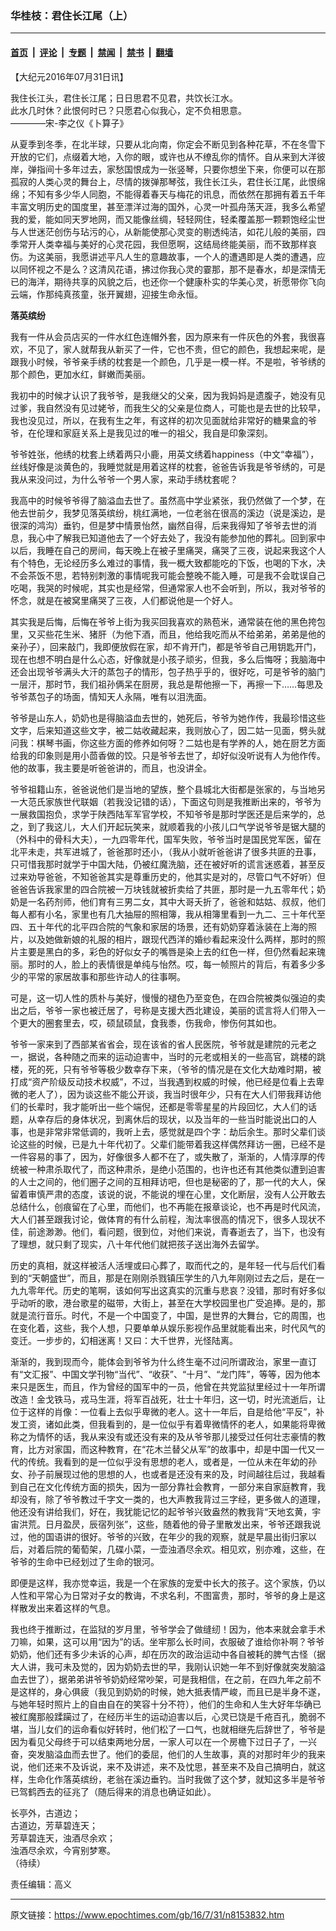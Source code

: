 ### 华桂枝：君住长江尾（上）

---

#### [首页](../../../..?n8153832) &nbsp;|&nbsp; [评论](../../../../../epoch-comment?n8153832) &nbsp;|&nbsp; [专题](../../../../../epoch-special?n8153832) &nbsp;|&nbsp; [禁闻](../../../../../epoch-news?n8153832) &nbsp;|&nbsp; [禁书](../../../../../books?n8153832) &nbsp;|&nbsp; [翻墙](https://github.com/gfw-breaker/nogfw/blob/master/README.md?n8153832)


<div class="post_content" id="artbody" itemprop="articleBody">
 <!-- article content begin -->
 <p>
  【大纪元2016年07月31日讯】
 </p>
 <p>
  我住长江头，君住长江尾；日日思君不见君，共饮长江水。
  <br/>
  此水几时休？此恨何时已？只愿君心似我心，定不负相思意。
  <br/>
  ————宋-李之仪《卜算子》
 </p>
 <p>
  从夏季到冬季，在北半球，只要从北向南，你定会不断见到各种花草，不在冬雪下开放的它们，点缀着大地，入你的眼，或许也从不缭乱你的情怀。自从来到大洋彼岸，弹指间十多年过去，家愁国恨成为一张竖琴，只要你想坐下来，你便可以在那孤寂的人类心灵的舞台上，尽情的拨弹那琴弦，我住长江头，君住长江尾，此恨绵绵；不知有多少华人同胞，不能得着春天与梅花的讯息，而依然在那拥有着五千年丰富文明历史的国度里，甚至漂洋过海的国外，心灵一叶孤舟荡天涯，我多么希望我的爱，能如同天罗地网，而又能像丝绸，轻轻网住，轻柔覆盖那一颗颗饱经尘世与人世迷茫创伤与玷污的心，从新能使那心灵变的剔透纯洁，如花儿般的美丽，四季常开人类幸福与美好的心灵花园，我但愿啊，这结局终能美丽，而不致那样哀伤。为这美丽，我愿讲述平凡人生的意趣故事，一个人的遭遇即是人类的遭遇，应以同怀视之不是么？这清风花语，拂过你我心灵的霎那，那不是春水，却是深情无已的海洋，期待共享的风貌之后，也还你一个健康朴实的华美心灵，祈愿带你飞向云端，作那纯真孩童，张开翼翅，迎接生命永恒。
 </p>
 <p>
  <strong>
   落英缤纷
  </strong>
 </p>
 <p>
  我有一件从会员店买的一件水红色连帽外套，因为原来有一件灰色的外套，我很喜欢，不见了，家人就帮我从新买了一件，它也不贵，但它的颜色，我想起来呢，是跟我小时候，爷爷亲手绣的枕套是一个颜色，几乎是一模一样。不是啦，爷爷绣的那个颜色，更加水红，鲜嫩而美丽。
 </p>
 <p>
  我初中的时候才认识了我爷爷，是我继父的父亲，因为我妈妈是遗腹子，她没有见过爹，我自然没有见过姥爷，而我生父的父亲是位商人，可能也是去世的比较早，我也没见过，所以，在我有生之年，有这样的初次见面就给非常好的糖果盒的爷爷，在伦理和家庭关系上是我见过的唯一的祖父，我自是印象深刻。
 </p>
 <p>
  爷爷姓张，他绣的枕套上绣着两只小鹿，用英文绣着happiness（中文“幸福”），丝线好像是淡黄色的，我睡觉就是用着这样的枕套，爸爸告诉我是爷爷绣的，可是我从来没问过，为什么爷爷一个男人家，来动手绣枕套呢？
 </p>
 <p>
  我高中的时候爷爷得了脑溢血去世了。虽然高中学业紧张，我仍然做了一个梦，在他去世前夕，我梦见落英缤纷，桃红满地，一位老翁在很高的溪边（说是溪边，是很深的鸿沟）垂钓，但是梦中情景怡然，幽然自得，后来我得知了爷爷去世的消息，我心中了解我已知道他去了一个好去处了，我没有能参加他的葬礼。回到家中以后，我睡在自己的房间，每天晚上在被子里痛哭，痛哭了三夜，说起来我这个人有个特色，无论经历多么难过的事情，我一概大致都能吃的下饭，也喝的下水，决不会茶饭不思，若特别刺激的事情呢我可能会整晚不能入睡，可是我不会耽误自己吃喝，我哭的时候呢，其实也是经常，但通常家人也不会听到，所以，我对爷爷的怀念，就是在被窝里痛哭了三夜，人们都说他是一个好人。
 </p>
 <p>
  其实我是后悔，后悔在爷爷上街为我买回我喜欢的熟苞米，通常装在他的黑色挎包里，又买些花生米、猪肝（为他下酒，而且，他给我吃而从不给弟弟，弟弟是他的亲孙子），回来敲门，我即便放假在家，却不肯开门，都是爷爷自己用钥匙开门，现在也想不明白是什么心态，好像就是小孩子顽劣，但我，多么后悔呀；我脑海中还会出现爷爷满头大汗的蒸包子的情形，包子热乎乎的，很好吃，可是爷爷的脑门一层汗，那时节，我们祖孙俩呆在厨房，我总是帮他擦一下，再擦一下……每思及爷爷蒸包子的场面，情知天人永隔，唯有以泪洗面。
 </p>
 <p>
  爷爷是山东人，奶奶也是得脑溢血去世的，她死后，爷爷为她作传，我最珍惜这些文字，后来知道这些文字，被二姑收藏起来，我则放心了，因二姑一见面，劈头就问我：棋琴书画，你这些方面的修养如何呀？二姑也是有学养的人，她在厨艺方面给我的印象则是用小茴香做的饺。只是爷爷去世了，却好似没听说有人为他作传。他的故事，我主要是听爸爸讲的，而且，也没讲全。
 </p>
 <p>
  爷爷祖籍山东，爸爸说他们是当地的望族，整个县城北大街都是张家的，与当地另一大范氏家族世代联姻（若我没记错的话），下面这句则是我推断出来的，爷爷为一展救国抱负，求学于陕西陆军军官学校，不知爷爷是那时学医还是后来学的，总之，到了我这儿，大人们开起玩笑来，就顺着我的小孩儿口气学说爷爷是锯大腿的（外科中的骨科大夫），一九四零年代，国军失败，爷爷当时是国民党军医，留在北平未走，共军进城了，爸爸那时还小，（我从小就听爸爸讲了很多共匪的丑事，只可惜我那时就学于中国大陆，仍被红魔洗脑，还在被好听的谎言迷惑着，甚至反过来劝导爸爸，不知爸爸其实是尊重历史的，他其实是对的，尽管口气不好听）但爸爸告诉我家里的四合院被一万块钱就被折卖给了共匪，那时是一九五零年代；奶奶是一名药剂师，他们育有三男二女，其中大哥夭折了，爸爸和姑姑、叔叔，他们每人都有小名，家里也有几大抽屉的照相簿，我从相簿里看到一九二、三十年代至四、五十年代的北平四合院的气象和家居的场景，还有奶奶穿着泳装在上海的照片，以及她做新娘的礼服的相片，跟现代西洋的婚纱看起来没什么两样，那时的照片主要是黑白的多，彩色的好似女子的嘴唇是染上去的红色一样，但仍然看起来瑰丽。那时的人，脸上的表情很是单纯与怡然。哎，每一帧照片的背后，有着多少多少的平常的家居故事和那些许动人的往事啊。
 </p>
 <p>
  可是，这一切人性的质朴与美好，慢慢的褪色乃至变色，在四合院被类似强迫的卖出之后，爷爷一家也被迁居了，号称是支援大西北建设，美丽的谎言将人们带入一个更大的圈套里去，哎，硕鼠硕鼠，食我黍，伤我命，惨伤何其如也。
 </p>
 <p>
  爷爷一家来到了西部某省省会，现在该省的省人民医院，爷爷就是建院的元老之一，据说，各种随之而来的运动迫害中，当时的元老或相关的一些高官，跳楼的跳楼，死的死，只有爷爷等极少数幸存下来，（爷爷的情况是在文化大劫难时期，被打成“资产阶级反动技术权威”，不过，当我遇到权威的时候，他已经是位看上去卑微的老人了），因为谈这些不能公开谈，我当时很年少，只有在大人们带我拜访他们的长辈时，我才能听出一些个端倪，还都是零零星星的片段回忆，大人们的话题，从幸存后的身体状况，到离休后的现状，以及当年的一些当时能说出口的人事，也是非常非常低调的，我听上去，感觉就是四个字：劫后余生。那时父辈们谈论这些的时候，已是九十年代初了。父辈们能带着我这样偶然拜访一圈，已经不是一件容易的事了，因为，好像很多人都不在了，或失散了，渐渐的，人情淳厚的传统被一种肃杀取代了，而这种肃杀，是绝小范围的，也许也还有其他类似遭到迫害的人士之间的，他们圈子之间的互相拜访吧，但也是秘密的了，那一代的大人，保留着审慎严肃的态度，该说的说，不能说的埋在心里，文化断层，没有人公开敢去总结什么，创痕留在了心里，而他们，也不再能在报章谈论，也不再是时代风流，大人们甚至跟我讨论，做体育的有什么前程，淘汰率很高的情况下，很多人现状不佳，前途渺渺。他们，看问题，很到位，对他们来说，青春逝去了，当下，也没有了理想，就只剩了现实，八十年代他们就把孩子送出海外去留学。
 </p>
 <p>
  历史的真相，就这样被活人活埋或曰心葬了，取而代之的，是年轻一代与后代们看到的“天朝盛世”，而且，那是在刚刚杀戮镇压学生的八九年刚刚过去之后，是在一九九零年代。历史的笔啊，该如何写出这真实的沉重与悲哀？没错，那时有好多似乎动听的歌，港台歌星的磁带，大街上，甚至在大学校园里也广受追捧。是的，那就是流行音乐。时代，不是一个中国变了，中国，是世界的大舞台，它的周围，也在变化着，这些，我个人想，只要单单从娱乐影视作品里就能看出来，时代风气的变迁。一步步的，幻相迷离！又曰：大千世界，光怪陆离。
 </p>
 <p>
  渐渐的，我到现而今，能体会到爷爷为什么终生毫不过问所谓政治，家里一直订有“文汇报”、中国文学刊物“当代”、“收获”、“十月”、“龙门阵”，等等，因为他本来只是医生，而且，作为曾经的国军中的一员，他曾在共党监狱里经过十一年所谓改造！金戈铁马，戎马生涯，将军百战死，壮士十年归，这一切，时光流逝后，让位于这样的肖像：一位看上去似乎卑微的老人。这十一年后，自是给他“平反”，补发工资，诸如此类，但我看到的，是一位似乎有着卑微情怀的老人，如果能将卑微称之为情怀的话，我从来没有或还没有来的及从爷爷那儿接受过任何壮志豪情的教育，比方对家国，而这种教育，在“花木兰替父从军”的故事中，却是中国一代又一代的传统。我看到的是一位似乎没有思想的老人，或者是，一位从未在年幼的孙女、孙子前展现过他的思想的人，也或者是还没有来的及，时间越往后过，我越看到自己在文化传统方面的损失，因为一部分靠社会教育，一部分来自家庭教育，我却没有，除了爷爷教过千字文一类的，也大声教我背过三字经，更多做人的道理，他还没有讲给我们，好在，我犹能记忆的起爷爷兴致盎然的教我背“天地玄黄，宇宙洪荒。日月盈昃，辰宿列张”，这些，随着他的骨子里散发出来，爷爷还跟我说过，他的国语讲的很好。爷爷的兴致，在年少的我的观察，就是早晨出街归家以后，对着后院的葡萄架，几碟小菜，一壶浊酒尽余欢。相见欢，别亦难，这些，在爷爷的生命中已经划过了生命的银河。
 </p>
 <p>
  即便是这样，我亦觉幸运，我是一个在家族的宠爱中长大的孩子。这个家族，仍以人性和平常心为日常对子女的教诲，不求名利，不图富贵，那时，爷爷的身上是这样散发出来着这样的气息。
 </p>
 <p>
  我也终于推断过，在监狱的岁月里，爷爷学会了做缝纫！因为，他本来就会拿手术刀嘛，如果，这可以用“因为”的话。坐牢那么长时间，衣服破了谁给你补啊？爷爷奶奶，他们还有多少未诉的心声，却在历次的政治运动中各自被耗的脾气古怪（据大人讲，我可未及觉的，因为奶奶去世的早，我刚认识她一年不到好像就突发脑溢血去世了），据弟弟讲爷爷奶奶经常吵架，可是我相信，在之前，在四九年之前不是这样的，身心俱疲（我见到奶奶的时候，她大抵表情严峻，而且已是半身不遂，与她年轻时照片上的自由自在的笑容十分不符），他们的生命和人生大好年华确已被红魔那般蹂躏过了，在经历半生的运动迫害以后，心灵已饶是千疮百孔，脆弱不堪，当儿女们的运命看似好转时，他们松了一口气，也就相继先后辞世了，爷爷是因为看见父母终于可以结束两地分居，一家人可以在一个房檐下过日子了，一兴奋，突发脑溢血而去世了。他们的委屈，他们的人生故事，真的对那时年少的我来说，他们还来不及诉说，来不及讲述，来不及忱思，甚至来不及自己搞明白，就这样，生命化作落英缤纷，老翁在溪边垂钓。当时我做了这个梦，就知这多半是爷爷已驾鹤西去的征兆了（随后得来的消息也确证如此）。
 </p>
 <p>
  长亭外，古道边；
  <br/>
  古道边，芳草碧连天；
  <br/>
  芳草碧连天，浊酒尽余欢；
  <br/>
  浊酒尽余欢，今宵别梦寒。
  <br/>
  （待续）
 </p>
 <p>
  责任编辑：高义
 </p>
 <!-- article content end -->
 <div id="below_article_ad">
 </div>
</div>


---

原文链接：https://www.epochtimes.com/gb/16/7/31/n8153832.htm